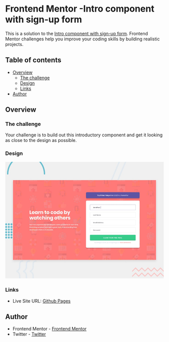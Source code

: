 # Frontend Mentor -Intro component with sign-up form

This is a solution to the [Intro component with sign-up form](https://www.frontendmentor.io/challenges/intro-component-with-signup-form-5cf91bd49edda32581d28fd1/hub/signup-form-using-react-6uuMXmrD34). Frontend Mentor challenges help you improve your coding skills by building realistic projects. 

## Table of contents

- [Overview](#overview)
  - [The challenge](#the-challenge)
  - [Design](#design)
  - [Links](#links)
- [Author](#author)
## Overview


### The challenge

Your challenge is to build out this introductory component and get it looking as close to the design as possible.

 ### Design
![Design preview for the Intro component with sign-up form](./design/desktop-preview.jpg)


### Links

- Live Site URL: [Github Pages](https://signupp-form.web.app/)


## Author

- Frontend Mentor - [Frontend Mentor](https://www.frontendmentor.io/profile/ma7moudemam)
- Twitter - [Twitter](https://twitter.com/m7moud_emam2)
